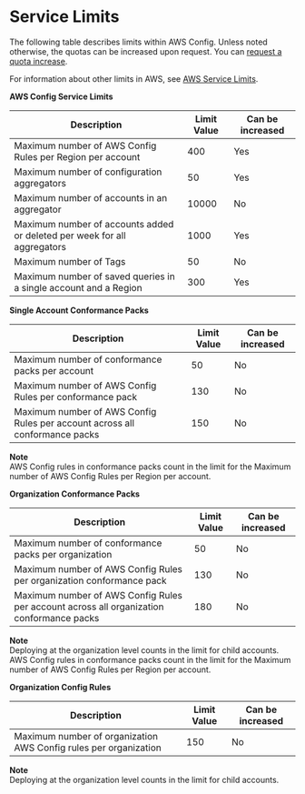 # Service Limits<a name="configlimits"></a>

The following table describes limits within AWS Config\. Unless noted otherwise, the quotas can be increased upon request\. You can [request a quota increase](https://console.aws.amazon.com/support/home#/case/create?issueType=service-limit-increase&limitType=service-code-config-service)\.

For information about other limits in AWS, see [AWS Service Limits](https://docs.aws.amazon.com/general/latest/gr/aws_service_limits.html)\. 


**AWS Config Service Limits**  

| Description | Limit Value | Can be increased | 
| --- | --- | --- | 
| Maximum number of AWS Config Rules per Region per account | 400 | Yes | 
| Maximum number of configuration aggregators | 50 | Yes | 
| Maximum number of accounts in an aggregator | 10000 | No | 
| Maximum number of accounts added or deleted per week for all aggregators | 1000 | Yes | 
| Maximum number of Tags | 50 | No | 
| Maximum number of saved queries in a single account and a Region | 300 | Yes | 


**Single Account Conformance Packs**  

| Description | Limit Value | Can be increased | 
| --- | --- | --- | 
| Maximum number of conformance packs per account | 50 | No | 
| Maximum number of AWS Config Rules per conformance pack | 130 | No | 
| Maximum number of AWS Config Rules per account across all conformance packs | 150 | No | 

**Note**  
AWS Config rules in conformance packs count in the limit for the Maximum number of AWS Config Rules per Region per account\.


**Organization Conformance Packs**  

| Description | Limit Value | Can be increased | 
| --- | --- | --- | 
| Maximum number of conformance packs per organization | 50 | No | 
| Maximum number of AWS Config Rules per organization conformance pack | 130 | No | 
| Maximum number of AWS Config Rules per account across all organization conformance packs | 180 | No | 

**Note**  
Deploying at the organization level counts in the limit for child accounts\. AWS Config rules in conformance packs count in the limit for the Maximum number of AWS Config Rules per Region per account\.


**Organization Config Rules**  

| Description | Limit Value | Can be increased | 
| --- | --- | --- | 
| Maximum number of organization AWS Config rules per organization | 150 | No | 

**Note**  
Deploying at the organization level counts in the limit for child accounts\.
